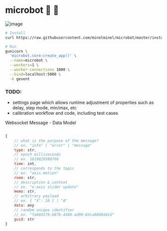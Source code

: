 # microbot 🎤 🤖

![image](https://user-images.githubusercontent.com/46664545/116843996-bc32bb80-abaf-11eb-8d7a-95d01616ffaa.png)

```bash
# Install
curl https://raw.githubusercontent.com/minelminel/microbot/master/install.sh | bash

# Run
gunicorn \
  'microbot.core:create_app()' \
  --name=microbot \
  --workers=1 \
  --worker-connections 1000 \
  --bind=localhost:5000 \
  -k gevent
```


### TODO:
- settings page which allows runtime adjustment of properties such as delay, step mode, min/max, etc
- calibration workflow and code, including test cases


Websocket Message - Data Model

```js

{
    // what is the purpose of the message?
    // ex. "info" | "error" | "message"
    type: str,
    // epoch milliseconds
    // ex. 1619829580766
    time: int,
    // corresponds to the topic
    // ex. "axis.motion"
    room: str,
    // description & context
    // ex. "x-axis slider update"
    memo: str,
    // arbitrary payload
    // ex. { "X": 10 } | "A"
    data: any
    // random unique identifier
    // ex. "fa80d178-b87b-4360-ad90-83ca0888d41d"
    guid: str
}
```
